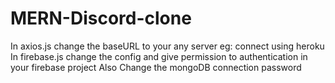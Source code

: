 # MERN-Discord-clone
In axios.js change the baseURL to your any server eg: connect using heroku
In firebase.js change the config and give permission to authentication in your firebase project
Also Change the mongoDB connection password
